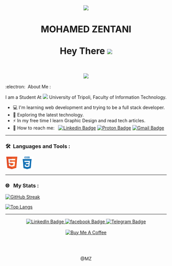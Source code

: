 <div id="header" align="center">
  <img src="https://media.giphy.com/media/v1.Y2lkPTc5MGI3NjExa216MjU2MzFkcmk5Mmthcmw2amhleWQ1bnRtbWxncW9kM3A2NnFnbSZlcD12MV9pbnRlcm5hbF9naWZfYnlfaWQmY3Q9cw/QssGEmpkyEOhBCb7e1/giphy.gif" width="100"/>
  <h1 align="center">MOHAMED ZENTANI<br><br>Hey There <img src="https://media.giphy.com/media/hvRJCLFzcasrR4ia7z/giphy.gif" width="40"><br><br></h1>
  <img src="https://media.giphy.com/media/5eLDrEaRGHegx2FeF2/giphy.gif" width="300"/> 
</div>                    

 :electron: &nbsp;About Me :

I am a Student At <img src="https://media.giphy.com/media/dBrXAuiJQpBTgFhHFH/giphy.gif" width="30"> University of Tripoli, Faculty of Information Technology.

- :computer: I'm learning web development and trying to be a full stack developer.
- :telescope: Exploring the latest technology.
- ⚡ In my free time I learn Graphic Design and read tech articles.
- :email: How to reach me: &nbsp; [![Linkedin Badge](https://img.shields.io/badge/-LinkedIn-blue?style=flat&logo=Linkedin&logoColor=white)](https://www.linkedin.com/) [![Proton Badge](https://img.shields.io/badge/-ProtonMail-8A2BE2?style=flat&logo=proton&logoColor=white)](mailto::m.zentani@proton.me) [![Gmail Badge](https://img.shields.io/badge/-Gmail-red?style=flat&logo=gmail&logoColor=white)](mailto::m.zentani@academy.edu.ly) 


---

  ### 🛠 &nbsp;Languages and Tools :

<p>
<img src="https://github.com/devicons/devicon/blob/master/icons/html5/html5-original.svg" title="HTML5" alt="HTML" width="40" height="40"/>&nbsp;
<img src="https://github.com/devicons/devicon/blob/master/icons/css3/css3-plain-wordmark.svg"  title="CSS3" alt="CSS" width="40" height="40"/>&nbsp;
<!--<img src="https://github.com/devicons/devicon/blob/master/icons/java/java-original-wordmark.svg" title="Java" alt="Java" width="40" height="40"/>&nbsp;
<img src="https://github.com/devicons/devicon/blob/master/icons/react/react-original-wordmark.svg" title="React" alt="React" width="40" height="40"/>&nbsp;
<img src="https://github.com/devicons/devicon/blob/master/icons/spring/spring-original-wordmark.svg" title="Spring" alt="Spring" width="40" height="40"/>&nbsp;
<img src="https://github.com/devicons/devicon/blob/master/icons/materialui/materialui-original.svg" title="Material UI" alt="Material UI" width="40" height="40"/>&nbsp;
<img src="https://github.com/devicons/devicon/blob/master/icons/flutter/flutter-original.svg" title="Flutter" alt="Flutter" width="40" height="40"/>&nbsp;
<img src="https://github.com/devicons/devicon/blob/master/icons/redux/redux-original.svg" title="Redux" alt="Redux " width="40" height="40"/>&nbsp;
<img src="https://github.com/devicons/devicon/blob/master/icons/javascript/javascript-original.svg" title="JavaScript" alt="JavaScript" width="40" height="40"/>&nbsp;
<img src="https://github.com/devicons/devicon/blob/master/icons/firebase/firebase-plain-wordmark.svg" title="Firebase" alt="Firebase" width="40" height="40"/>&nbsp;
<img src="https://github.com/devicons/devicon/blob/master/icons/gatsby/gatsby-original.svg" title="Gatsby"  alt="Gatsby" width="40" height="40"/>&nbsp;
<img src="https://github.com/devicons/devicon/blob/master/icons/mysql/mysql-original-wordmark.svg" title="MySQL"  alt="MySQL" width="40" height="40"/>&nbsp;
<img src="https://github.com/devicons/devicon/blob/master/icons/nodejs/nodejs-original-wordmark.svg" title="NodeJS" alt="NodeJS" width="40" height="40"/>&nbsp;
<img src="https://github.com/devicons/devicon/blob/master/icons/amazonwebservices/amazonwebservices-plain-wordmark.svg" title="AWS" alt="AWS" width="40" height="40"/>&nbsp;
<img src="https://www.vectorlogo.zone/logos/getpostman/getpostman-icon.svg" title="Postman"  alt="Postman" width="40" height="40"/>&nbsp;
<img src="https://github.com/devicons/devicon/blob/master/icons/git/git-original-wordmark.svg" title="Git" **alt="Git" width="40" height="40"/>&nbsp;-->
</p>

---

### :globe_with_meridians: &nbsp; My Stats :
[![GitHub Streak](https://github-readme-streak-stats.herokuapp.com?user=m-zentani&theme=react&border_radius=1.5)](https://git.io/streak-stats)

[![Top Langs](https://github-readme-stats.vercel.app/api/top-langs/?username=m-zentani&layout=compact&theme=react)](https://github.com/anuraghazra/github-readme-stats)

---

<div id="badges" align="center">
    <a href="https://linkedin.com/ target="_blank">
      <img src="https://img.shields.io/badge/LinkedIn-blue?style=for-the-badge&logo=linkedin&logoColor=white" alt="LinkedIn Badge"/>
    </a>
    <a href="https://facebook.com/ target="_blank">
      <img src="https://img.shields.io/badge/Facebook-4169E1?style=for-the-badge&logo=facebook&logoColor=white" alt="facebook Badge"/>
    </a>
    <a href="https://t.me/mz4575 target="_blank">
      <img src="https://img.shields.io/badge/telegram-708090?style=for-the-badge&logo=telegram&logoColor=white" alt="Telegram Badge"/>
    </a>
    <br><br><a href="https://bmc.link/mzentani" target="_blank">
      <img src="https://cdn.buymeacoffee.com/buttons/default-orange.png" alt="Buy Me A Coffee" height="41" width="174">
    </a>
    <div>
      <br><img src="https://komarev.com/ghpvc/?username=m-zentani&style=flat-square&color=blue" alt=""/>
    </div>
  </div><br>
<p align="center">@MZ</p>
